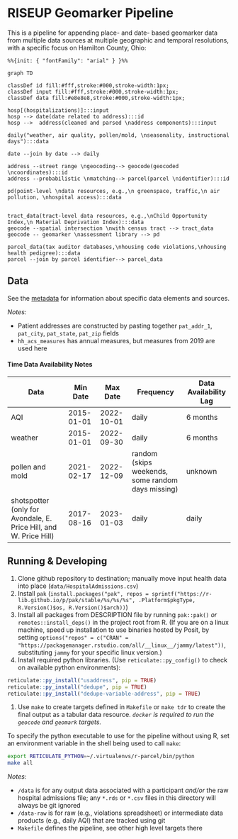 # RISEUP Geomarker Pipeline

This is a pipeline for appending place- and date- based geomarker data from multiple data sources at multiple geographic and temporal resolutions, with a specific focus on Hamilton County, Ohio:

```mermaid
%%{init: { "fontFamily": "arial" } }%%

graph TD

classDef id fill:#fff,stroke:#000,stroke-width:1px;
classDef input fill:#fff,stroke:#000,stroke-width:1px;
classDef data fill:#e8e8e8,stroke:#000,stroke-width:1px;

hosp[(hospitalizations)]:::input
hosp --> date(date related to address):::id
hosp -->  address(cleaned and parsed \naddress components):::input

daily("weather, air quality, pollen/mold, \nseasonality, instructional days"):::data

date --join by date --> daily

address --street range \ngeocoding--> geocode(geocoded \ncoordinates):::id
address --probabilistic \nmatching--> parcel(parcel \nidentifier):::id

pd(point-level \ndata resources, e.g.,\n greenspace, traffic,\n air pollution, \nhospital access):::data


tract_data(tract-level data resources, e.g.,\nChild Opportunity Index,\n Material Deprivation Index):::data
geocode --spatial intersection \nwith census tract --> tract_data
geocode -- geomarker \nassessment library --> pd

parcel_data(tax auditor databases,\nhousing code violations,\nhousing health pedigree):::data
parcel --join by parcel identifier--> parcel_data

```

## Data

See the [metadata](data/riseup_geomarker_pipeline/tabular-data-resource.yaml) for information about specific data elements and sources.

*Notes:*

- Patient addresses are constructed by pasting together `pat_addr_1`, `pat_city`, `pat_state`, `pat_zip` fields
- `hh_acs_measures` has annual measures, but measures from 2019 are used here

#### Time Data Availability Notes

| Data                                                                      | Min Date   | Max Date   | Frequency                                         | Data Availability Lag |
|--------------------------|------------|------------|-----------|-------------|
| AQI                                                                       | 2015-01-01 | 2022-10-01 | daily                                             | 6 months              |
| weather                 | 2015-01-01 | 2022-09-30 | daily                                             | 6 months              |
| pollen and mold | 2021-02-17 | 2022-12-09 | random (skips weekends, some random days missing) | unknown |
| shotspotter (only for Avondale, E. Price Hill, and W. Price Hill) | 2017-08-16 | 2023-01-03 | daily                                             | daily                 |

## Running & Developing

1. Clone github repository to destination; manually move input health data into place (`data/HospitalAdmissions.csv`)
1. Install `pak` (`install.packages("pak", repos = sprintf("https://r-lib.github.io/p/pak/stable/%s/%s/%s", .Platform$pkgType, R.Version()$os, R.Version()$arch))`)
1. Install all packages from DESCRIPTION file by running `pak::pak()` *or* `remotes::install_deps()` in the project root from R. (If you are on a linux machine, speed up installation to use binaries hosted by Posit, by setting `options("repos" = c("CRAN" = "https://packagemanager.rstudio.com/all/__linux__/jammy/latest"))`, substituting `jammy` for your specific linux version.)
1. Install required python libraries. (Use `reticulate::py_config()` to check on available python environments):
```R
reticulate::py_install("usaddress", pip = TRUE)
reticulate::py_install("dedupe", pip = TRUE)
reticulate::py_install("dedupe-variable-address", pip = TRUE)
```
1. Use `make` to create targets defined in `Makefile` or `make tdr` to create the final output as a tabular data resource. *`docker` is required to run the `geocode` and `geomark` targets.* 

To specify the python executable to use for the pipeline without using R, set an environment variable in the shell being used to call `make`:

```sh
export RETICULATE_PYTHON=~/.virtualenvs/r-parcel/bin/python
make all
```

*Notes:*

- `/data` is for any output data associated with a participant *and/or* the raw hospital admissions file; any `*.rds` or `*.csv` files in this directory will always be git ignored
- `/data-raw` is for raw (e.g., violations spreadsheet) or intermediate data products (e.g., daily AQI) that are tracked using git
- `Makefile` defines the pipeline, see other high level targets there
